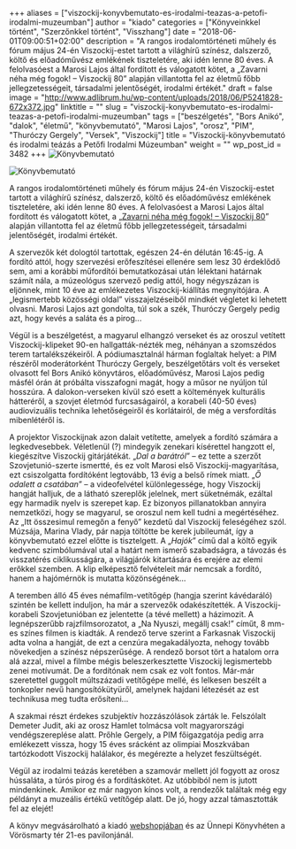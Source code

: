 +++
aliases = ["viszockij-konyvbemutato-es-irodalmi-teazas-a-petofi-irodalmi-muzeumban"]
author = "kiado"
categories = ["Könyveinkkel történt", "Szerzőnkkel történt", "Visszhang"]
date = "2018-06-01T09:00:51+02:00"
description = "A rangos irodalomtörténeti műhely és fórum május 24-én Viszockij-estet tartott a világhírű színész, dalszerző, költő és előadóművész emlékének tiszteletére, aki idén lenne 80 éves. A felolvasóest a Marosi Lajos által fordított és válogatott kötet, a „Zavarni néha még fogok! – Viszockij 80” alapján villantotta fel az életmű főbb jellegzetességeit, társadalmi jelentőségét, irodalmi értékét."
draft = false
image = "http://www.adlibrum.hu/wp-content/uploads/2018/06/P5241828-672x372.jpg"
linktitle = ""
slug = "viszockij-konyvbemutato-es-irodalmi-teazas-a-petofi-irodalmi-muzeumban"
tags = ["beszélgetés", "Bors Anikó", "dalok", "életmű", "könyvbemutató", "Marosi Lajos", "orosz", "PIM", "Thuróczy Gergely", "Versek", "Viszockij"]
title = "Viszockij-könyvbemutató és irodalmi teázás a Petőfi Irodalmi Múzeumban"
weight = ""
wp_post_id = 3482
+++
![Könyvbemutató](http://www.adlibrum.hu/wp-content/uploads/2018/06/P5241828-672x372.jpg "Könyvbemutató")

![Könyvbemutató](/uploads/P5241828-672x372.jpg)

A rangos irodalomtörténeti műhely és fórum május 24-én Viszockij-estet tartott a világhírű színész, dalszerző, költő és előadóművész emlékének tiszteletére, aki idén lenne 80 éves. A felolvasóest a Marosi Lajos által fordított és válogatott kötet, a „[Zavarni néha még fogok! – Viszockij 80](https://www.konyvesbolt.online/Marosi-Lajos-Zavarni-neha-meg-fogok-Viszockij)” alapján villantotta fel az életmű főbb jellegzetességeit, társadalmi jelentőségét, irodalmi értékét.

A szervezők két dologtól tartottak, egészen 24-én délután 16:45-ig. A fordító attól, hogy szervezési erőfeszítései ellenére sem lesz 30 érdeklődő sem, ami a korábbi műfordítói bemutatkozásai után lélektani határnak számít nála, a múzeológus szervező pedig attól, hogy négyszázan is eljönnek, mint 10 éve az emlékezetes Viszockij-kiállítás megnyitójára. A „legismertebb közösségi oldal” visszajelzéseiből mindkét végletet ki lehetett olvasni. Marosi Lajos azt gondolta, túl sok a szék, Thuróczy Gergely pedig azt, hogy kevés a saláta és a pirog...

Végül is a beszélgetést, a magyarul elhangzó verseket és az oroszul vetített Viszockij-klipeket 90-en hallgatták-nézték meg, néhányan a szomszédos terem tartalékszékeiről. A pódiumasztalnál hárman foglaltak helyet: a PIM részéről moderátorként Thuróczy Gergely, beszélgetőtárs volt és verseket olvasott fel Bors Anikó könyvtáros, előadóművész, Marosi Lajos pedig másfél órán át próbálta visszafogni magát, hogy a műsor ne nyúljon túl hosszúra. A dalokon-verseken kívül szó esett a költemények kulturális hátteréről, a szovjet életmód furcsaságairól, a korabeli (40-50 éves) audiovizuális technika lehetőségeiről és korlátairól, de még a versfordítás mibenlétéről is.

A projektor Viszockijnak azon dalait vetítette, amelyek a fordító számára a legkedvesebbek. Véletlenül (?) mindegyik zenekari kísérettel hangzott el, kiegészítve Viszockij gitárjátékát. „_Dal a barátról_” – ez tette a szerzőt Szovjetunió-szerte ismertté, és ez volt Marosi első Viszockij-magyarítása, ezt csiszolgatta fordítóként legtovább, 13 évig a belső rímek miatt. „_Ő odalett a csatában_” – a videofelvétel különlegessége, hogy Viszockij hangját halljuk, de a látható szereplők jelelnek, mert süketnémák, ezáltal egy harmadik nyelv is szerepet kap. Ez bizonyos pillanatokban annyira nemzetközi, hogy se magyarul, se oroszul nem kell tudni a megértéséhez. Az „Itt összesimul remegőn a fenyő” kezdetű dal Viszockij feleségéhez szól. Múzsája, Marina Vlady, pár napja töltötte be kerek jubileumát, így a könyvbemutató ezzel előtte is tisztelgett. A „_Hajók_” című dal a költő egyik kedvenc szimbólumával utal a határt nem ismerő szabadságra, a távozás és visszatérés ciklikusságára, a világjárók kitartására és erejére az elemi erőkkel szemben. A klip elképesztő felvételeit már nemcsak a fordító, hanem a hajómérnök is mutatta közönségének...

A teremben álló 45 éves némafilm-vetítőgép (hangja szerint kávédaráló) szintén be kellett induljon, ha már a szervezők odakészítették. A Viszockij-korabeli Szovjetunióban ez jelentette (a tévé mellett) a házimozit. A legnépszerűbb rajzfilmsorozatot, a „Na Nyuszi, megállj csak!” címűt, 8 mm-es színes filmen is kiadták. A rendező terve szerint a Farkasnak Viszockij adta volna a hangját, de ezt a cenzúra megakadályozta, nehogy tovább növekedjen a színész népszerűsége. A rendező borsot tört a hatalom orra alá azzal, mivel a filmbe mégis beleszerkesztette Viszockij legismertebb zenei motívumát. De a fordítónak nem csak ez volt fontos. Már-már szeretettel guggolt múltszázadi vetítőgépe mellé, és lelkesen beszélt a tonkopler nevű hangosítókütyüről, amelynek hajdani létezését az est technikusa meg tudta erősíteni...

A szakmai részt érdekes szubjektív hozzászólások zárták le. Felszólalt Demeter Judit, aki az orosz Hamlet tolmácsa volt magyarországi vendégszereplése alatt. Prőhle Gergely, a PIM főigazgatója pedig arra emlékezett vissza, hogy 15 éves srácként az olimpiai Moszkvában tartózkodott Viszockij halálakor, és megérezte a helyzet feszültségét.

Végül az irodalmi teázás keretében a szamovár mellett jól fogyott az orosz hússaláta, a túrós pirog és a fordításkötet. Az utóbbiból nem is jutott mindenkinek. Amikor ez már nagyon kínos volt, a rendezők találtak még egy példányt a muzeális értékű vetítőgép alatt. De jó, hogy azzal támasztották fel az elejét!

A könyv megvásárolható a kiadó [webshopjában](https://www.konyvesbolt.online/Marosi-Lajos-Zavarni-neha-meg-fogok-Viszockij) és az Ünnepi Könyvhéten a Vörösmarty tér 21-es pavilonjánál.
